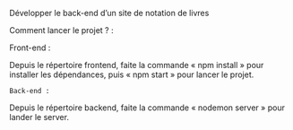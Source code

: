 Développer le back-end d’un site de notation de livres

Comment lancer le projet ? :

Front-end : 

Depuis le répertoire frontend, faite la commande « npm install » pour installer les dépendances, puis « npm start » pour lancer le projet.

	Back-end :
    
Depuis le répertoire backend, faite la commande « nodemon server » pour lander le server.
